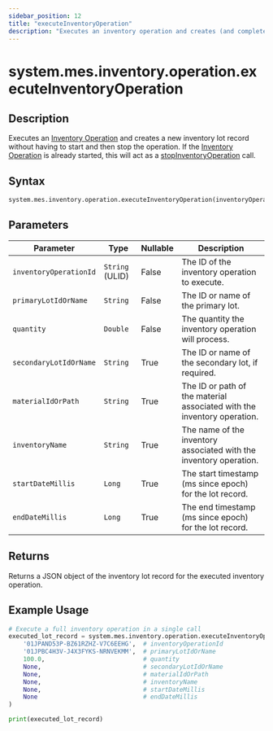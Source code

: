 ```yaml
---
sidebar_position: 12
title: "executeInventoryOperation"
description: "Executes an inventory operation and creates (and completes) an inventory lot record. If already started, acts as stopInventoryOperation." 
---
```


# system.mes.inventory.operation.executeInventoryOperation

## Description

Executes an [Inventory Operation](../../data-model/inventory-operation-model/inventory-operation) and creates a new inventory lot record without having to start and then stop the operation.
If the [Inventory Operation](../../data-model/inventory-operation-model/inventory-operation) is already started, this will act as a [stopInventoryOperation](./stop-inventory-operation) call.

## Syntax

```python
system.mes.inventory.operation.executeInventoryOperation(inventoryOperationId, primaryLotIdOrName, quantity, secondaryLotIdOrName, materialIdOrPath, inventoryName, startDateMillis, endDateMillis)
```

## Parameters

| Parameter              | Type            | Nullable | Description                                                             |
|------------------------|-----------------|----------|-------------------------------------------------------------------------|
| `inventoryOperationId` | `String` (ULID) | False    | The ID of the inventory operation to execute.                           |
| `primaryLotIdOrName`   | `String`        | False    | The ID or name of the primary lot.                                      |
| `quantity`             | `Double`        | False    | The quantity the inventory operation will process.                      |
| `secondaryLotIdOrName` | `String`        | True     | The ID or name of the secondary lot, if required.                       |
| `materialIdOrPath`     | `String`        | True     | The ID or path of the material associated with the inventory operation. |
| `inventoryName`        | `String`        | True     | The name of the inventory associated with the inventory operation.      |
| `startDateMillis`      | `Long`          | True     | The start timestamp (ms since epoch) for the lot record.                |
| `endDateMillis`        | `Long`          | True     | The end timestamp (ms since epoch) for the lot record.                  |

## Returns

Returns a JSON object of the inventory lot record for the executed inventory operation.

## Example Usage

```python
# Execute a full inventory operation in a single call
executed_lot_record = system.mes.inventory.operation.executeInventoryOperation(
    '01JPAND53P-BZ61RZHZ-V7C6EEHG',  # inventoryOperationId
    '01JPBC4H3V-J4X3FYKS-NRNVEKMM',  # primaryLotIdOrName
    100.0,                           # quantity
    None,                            # secondaryLotIdOrName
    None,                            # materialIdOrPath
    None,                            # inventoryName
    None,                            # startDateMillis
    None                             # endDateMillis
)

print(executed_lot_record)
```
